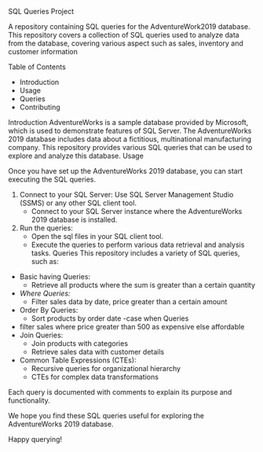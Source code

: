 SQL Queries Project

A repository containing SQL queries for the AdventureWork2019 database. This repository covers a collection of SQL queries used to analyze data from the database, covering various aspect such as sales, inventory and customer information

Table of Contents
- Introduction
- Usage
- Queries
- Contributing

Introduction
AdventureWorks is a sample database provided by Microsoft, which is used to demonstrate features of SQL Server. The AdventureWorks 2019 database includes data about a fictitious, multinational manufacturing company. This repository provides various SQL queries that can be used to explore and analyze this database.
Usage

Once you have set up the AdventureWorks 2019 database, you can start executing the SQL queries.

1. Connect to your SQL Server:
Use SQL Server Management Studio (SSMS) or any other SQL client tool.
    - Connect to your SQL Server instance where the AdventureWorks 2019 database is installed.
2. Run the queries:
    - Open the sql files in your SQL client tool.
    - Execute the queries to perform various data retrieval and analysis tasks.
Queries
This repository includes a variety of SQL queries, such as:
- Basic having Queries:
    - Retrieve all products where the sum is greater than a certain quantity
- *Where Queries:*
    - Filter sales data by date, price greater than a certain amount 
- Order By Queries:
    - Sort products by order date
   -case when Queries 
- filter sales where price greater than 500 as expensive else affordable 
- Join Queries:
    - Join products with categories
    - Retrieve sales data with customer details
- Common Table Expressions (CTEs):
    - Recursive queries for organizational hierarchy
    - CTEs for complex data transformations

Each query is documented with comments to explain its purpose and functionality.

We hope you find these SQL queries useful for exploring the AdventureWorks 2019 database. 

Happy querying!
